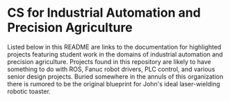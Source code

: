 # CS for Industrial Automation and Precision Agriculture

Listed below in this README are links to the documentation for highlighted projects featuring student work in the domains of industrial automation and precision agriculture. Projects found in this repository are likely to have something to do with ROS, Fanuc robot drivers, PLC control, and various senior design projects. Buried somewhere in the annuls of this organization there is rumored to be the original blueprint for John's ideal laser-wielding robotic toaster.
